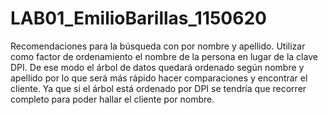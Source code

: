 # LAB01_EmilioBarillas_1150620
Recomendaciones para la búsqueda con por nombre y apellido. 
Utilizar como factor de ordenamiento el nombre de la persona en lugar 
de la clave DPI. De ese modo el árbol de datos quedará ordenado según 
nombre y apellido por lo que será más rápido hacer comparaciones y 
encontrar el cliente. 
Ya que si el árbol está ordenado por DPI se tendría que recorrer completo 
para poder hallar el cliente por nombre. 
